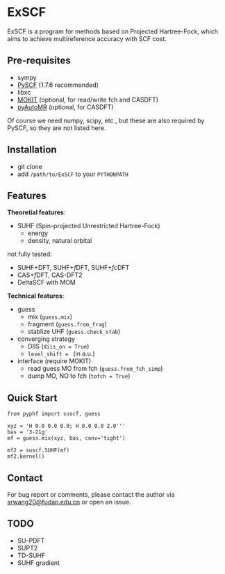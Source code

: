 # ExSCF
ExSCF is a program for methods based on Projected Hartree-Fock, which aims to achieve multireference accuracy with SCF cost.

## Pre-requisites
* sympy
* [PySCF](https://github.com/pyscf/pyscf) (1.7.6 recommended)
* libxc
* [MOKIT](https://gitlab.com/jxzou/mokit) (optional, for read/write fch and CASDFT)
* [pyAutoMR](https://github.com/hebrewsnabla/pyAutoMR) (optional, for CASDFT)

Of course we need numpy, scipy, etc., but these are also required by PySCF, so they are not listed here.

## Installation
* git clone
* add `/path/to/ExSCF` to your `PYTHONPATH`

## Features
**Theoretial features**:
* SUHF (Spin-projected Unrestricted Hartree-Fock)
  + energy
  + density, natural orbital

 not fully tested:
* SUHF+DFT, SUHF+*f*DFT, SUHF+*fc*DFT
* CAS+*f*DFT, CAS-DFT2
* DeltaSCF with MOM

**Technical features**:
* guess
  + mix (`guess.mix`)
  + fragment (`guess.from_frag`)
  + stablize UHF (`guess.check_stab`)
* converging strategy
  + DIIS (`diis_on = True`)
  + `level_shift = ` (in a.u.)
* interface (require MOKIT)
  + read guess MO from fch (`guess.from_fch_simp`)
  + dump MO, NO to fch (`tofch = True`)

## Quick Start
```
from pyphf import suscf, guess

xyz = 'H 0.0 0.0 0.0; H 0.0 0.0 2.0'''
bas = '3-21g'
mf = guess.mix(xyz, bas, conv='tight')

mf2 = suscf.SUHF(mf)
mf2.kernel()
```

## Contact
For bug report or comments, please contact the author via srwang20@fudan.edu.cn or open an issue.

## TODO
* SU-PDFT
* SUPT2
* TD-SUHF
* SUHF gradient
